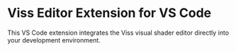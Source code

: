# Viss Editor Extension for VS Code

This VS Code extension integrates the Viss visual shader editor directly into your development environment.
